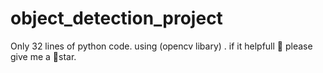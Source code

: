 # object_detection_project
Only 32 lines of  python code. using (opencv libary) . if it helpfull 🙏 please give me a 🌟star.
